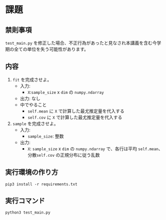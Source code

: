 # 課題

## 禁則事項
`test_main.py` を修正した場合、不正行為があったと見なされ本講義を含む今学期の全ての単位を失う可能性があります。

## 内容

1. `fit` を完成させよ。
    - 入力:
	  - `X`:`sample_size` x `dim` の `numpy.ndarray`
	- 出力: なし
	- 中でやること
      - `self.mean` に `X` で計算した最尤推定量を代入する
	  - `self.cov` に `X` で計算した最尤推定量を代入する
1. `sample` を完成させよ。
    - 入力:
	  - `sample_size`: 整数
    - 出力:
	  - `X`: `sample_size` x `dim` の `numpy.ndarray` で、各行は平均 `self.mean`、分散`self.cov` の正規分布に従う乱数

## 実行環境の作り方
`pip3 install -r requirements.txt`

## 実行コマンド
`python3 test_main.py`
